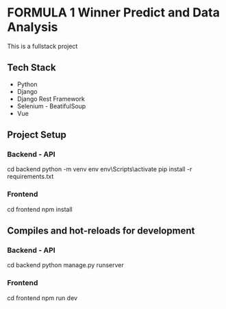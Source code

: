# FORMULA 1 Winner Predict and Data Analysis
This is a fullstack project

## Tech Stack
* Python
* Django
* Django Rest Framework
* Selenium - BeatifulSoup
* Vue

## Project Setup

### Backend - API

cd backend
python -m venv env
env\Scripts\activate
pip install -r requirements.txt


### Frontend

cd frontend
npm install


## Compiles and hot-reloads for development
### Backend - API

cd backend
python manage.py runserver


### Frontend

cd frontend
npm run dev
